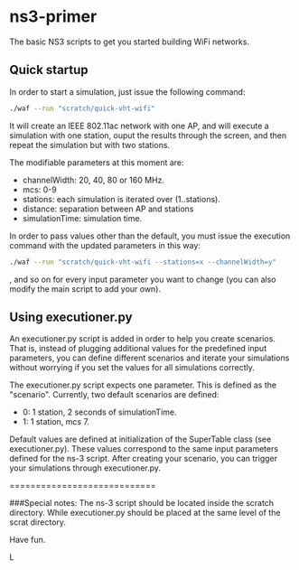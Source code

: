 # ns3-primer
The basic NS3 scripts to get you started building WiFi networks.

## Quick startup
In order to start a simulation, just issue the following command:

```bash
./waf --run "scratch/quick-vht-wifi"
```

It will create an IEEE 802.11ac network with one AP, and will execute a simulation with one station, ouput the results through the screen, and then repeat the simulation but with two stations.

The modifiable parameters at this moment are:

- channelWidth: 20, 40, 80 or 160 MHz.
- mcs: 0-9
- stations: each simulation is iterated over (1..stations).
- distance: separation between AP and stations
- simulationTime: simulation time.

In order to pass values other than the default, you must issue the execution command with the updated parameters in this way:

```bash
./waf --run "scratch/quick-vht-wifi --stations=x --channelWidth=y"
```

, and so on for every input parameter you want to change (you can also modify the main script to add your own).

## Using executioner.py
An executioner.py script is added in order to help you create scenarios. That is, instead of plugging additional values for the predefined input parameters, you can define different scenarios and iterate your simulations without worrying if you set the values for all simulations correctly.

The executioner.py script expects one parameter. This is defined as the "scenario". Currently, two default scenarios are defined:

- 0: 1 station, 2 seconds of simulationTime.
- 1: 1 station, mcs 7.

Default values are defined at initialization of the SuperTable class (see executioner.py). These values correspond to the same input parameters defined for the ns-3 script. After creating your scenario, you can trigger your simulations through executioner.py.

============================

###Special notes:
The ns-3 script should be located inside the scratch directory. While executioner.py should be placed at the same level of the scrat directory.


Have fun.

L


